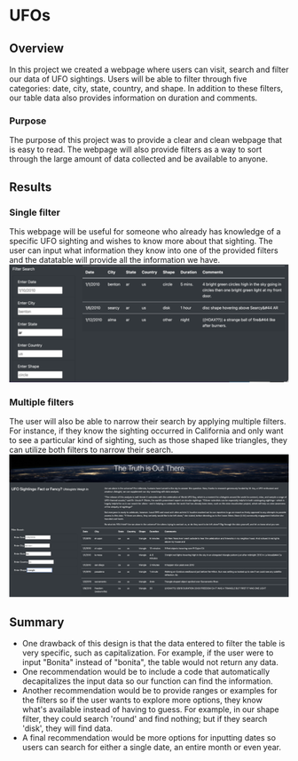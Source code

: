 # UFOs
## Overview 
In this project we created a webpage where users can visit, search and filter our data of UFO sightings. Users will be able to filter through five categories: date, city, state, country, and shape. In addition to these filters, our table data also provides information on duration and comments.
### Purpose 
The purpose of this project was to provide a clear and clean webpage that is easy to read. The webpage will also provide filters as a way to sort through the large amount of data collected and be available to anyone.

## Results 
### Single filter
This webpage will be useful for someone who already has knowledge of a specific UFO sighting and wishes to know more about that sighting. The user can input what information they know into one of the provided filters and the datatable will provide all the information we have.
![](Resources/filters.png)
### Multiple filters 
The user will also be able to narrow their search by applying multiple filters. For instance, if they know the sighting occurred in California and only want to see a particular kind of sighting, such as those shaped like triangles, they can utilize both filters to narrow their search.
![](Resources/two_filters.png)

## Summary
- One drawback of this design is that the data entered to filter the table is very specific, such as capitalization. For example, if the user were to input "Bonita" instead of "bonita", the table would not return any data.
- One recommendation would be to include a code that automatically decapitalizes the input data so our function can find the information.
- Another recommendation would be to provide ranges or examples for the filters so if the user wants to explore more options, they know what's available instead of having to guess. For example, in our shape filter, they could search 'round' and find nothing; but if they search 'disk', they will find data.
- A final recommendation would be more options for inputting dates so users can search for either a single date, an entire month or even year.